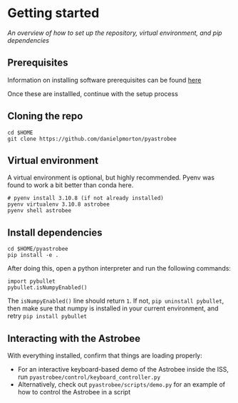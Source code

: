 # Getting started

*An overview of how to set up the repository, virtual environment, and pip dependencies*

## Prerequisites

Information on installing software prerequisites can be found [here](docs/../additional_installs.md)

Once these are installled, continue with the setup process

## Cloning the repo

```
cd $HOME
git clone https://github.com/danielpmorton/pyastrobee
```

## Virtual environment

A virtual environment is optional, but highly recommended. Pyenv was found to work a bit better than conda here. 

```
# pyenv install 3.10.8 (if not already installed)
pyenv virtualenv 3.10.8 astrobee
pyenv shell astrobee
```
## Install dependencies

```
cd $HOME/pyastrobee
pip install -e .
```

After doing this, open a python interpreter and run the following commands:
```
import pybullet
pybullet.isNumpyEnabled()
```
The `isNumpyEnabled()` line should return `1`. If not, `pip uninstall pybullet`, then make sure that numpy is installed in your current environment, and retry `pip install pybullet`


## Interacting with the Astrobee

With everything installed, confirm that things are loading properly:
- For an interactive keyboard-based demo of the Astrobee inside the ISS, run `pyastrobee/control/keyboard_controller.py`
- Alternatively, check out `pyastrobee/scripts/demo.py` for an example of how to control the Astrobee in a script
